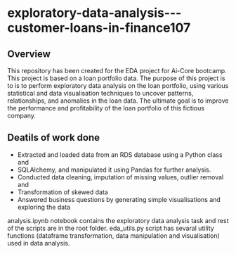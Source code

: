 # exploratory-data-analysis---customer-loans-in-finance107

## Overview
This repository has been created for the EDA project for Ai-Core bootcamp. This project is based on a loan portfolio data. The purpose of this project is to is to perform exploratory data analysis on the loan portfolio, using various statistical and data visualisation techniques to uncover patterns, relationships, and anomalies in the loan data. The ultimate goal is to improve the performance and profitability of the loan portfolio of this fictious company. 

## Deatils of work done 
- Extracted and loaded data from an RDS database using a Python class and
- SQLAlchemy, and manipulated it using Pandas for further analysis.
- Conducted data cleaning, imputation of missing values, outlier removal and
- Transformation of skewed data
- Answered business questions by generating simple visualisations and exploring
the data

analysis.ipynb notebook contains the exploratory data analysis task and rest of the scripts are in the root folder. eda_utils.py script has sevaral utility functions (dataframe transformation, data manipulation and visualisation) used in data analysis. 


